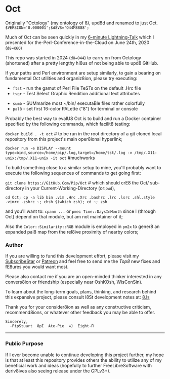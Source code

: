 #    Oct
 Originally "Octology" (my ontology of 8), upd8d and renamed to just Oct. `$VERSION='0.000001';$d8VS='O44M8888';`

Much of Oct can be seen quickly in my [6-minute Lightning-Talk](https://YouTu.be/Oul8KrS7TQk) which I presented for the-Perl-Conference-in-the-Cloud on June 24th, 2020 (`d8=K6O`)

<!-- show  tstc short after lsd8 ~ && reso spec HD pre Pi color greps elabor8 aliases,fully amidst reph new crystal clarity layers of some transparency now;-->

This repo was started in 2024 (`d8=O44`) to carry on from Octology (shortened) after a pretty lengthy hI8us of not being able to upd8 GitHub.

If your paths and Perl environment are setup similarly, to gain a bearing on fundamental Oct utilities and organiz8ion, please try executing:

 * `ftst` - run the gamut of Perl File TeSTs on the default .Hrc file
 * `tsgr` - Test Select Graphic Rendition additional text attributes
<!--
 * `tstn ` - TeST Navig8ion of A-Star algorithm in Screeps 50x50 maps
 * `tstc ` - TeST c8 Col8 color8ion classic representation progression-->
<!-- * `tsgr` - Test Select Graphic Rendition additional text attributes
 * `wh auu ai nuu g grp psag pe` - show a basic colored list of very useful GNU/Linux aliases-->

 * `sumb` - SUMmarize most ~/bin/ executaBle files rather colorfully
 * `pal8` - set first 16-color PALette ("8") for terminal or console
<!-- * `gnp8 ` - GeNerate a complete Pal8 mapping of b64 into 256-colors
 * `calN ` - display a CALeNdar of the colored d8-based recent Years-->
<!-- * `lodH ` - LOaD ~/.Hrc d8a-file to parse and print colorized fields-->

Probably the best way to evalU8 Oct is to build and run a Docker container specified by the following commands, which facilit8 testing:

  `docker build . -t oct`  # to be run in the root directory of a git cloned local repository from this project's main oper8ional hyperlink;

  `docker run -e DISPLAY --mount type=bind,source=/home/pip/.log,target=/home/tst/.log -v /tmp/.X11-unix:/tmp/.X11-unix -it oct`  #muchworks

To build something close to a similar setup to mine, you'll probably want to execute the following sequences of commands to get going first:

  `git clone https://GitHub.Com/Pip/Oct`  # which should crE8 the Oct/ sub-directory in your Current-Working-Directory (or:`pwd`),

  `cd Oct; cp -a lib bin .vim .Hrc .Xrc .bashrc .lrc .lsrc .shl.style .vimrc .zshrc ~; chsh $(which zsh); cd ~; zsh`

  and you'll want to: `cpanm ...` or `pmei Time::DaysInMonth` since I (through Oct) depend on that module, but am not maintainer of it;

  Also the `Color::Similarity::RGB` module is employed in `pm2x` to gener8 an expanded pal8 map from the rel8ive proximity of nearby colors;

### Author
If you are willing to fund this development effort, please visit my [SubscribeStar](https://SubscribeStar.Com/Pip "Pip's Octology SubscribeStar Page")
  or                                                                      [Patreon](https://patreon.com/PipStuart "Pip's Octology Patreon       Page")
  and feel free to send me the *Top8* new fixes and fE8ures you would want most.

Please also contact me if you are an open-minded thinker interested in any convers8ion or friendship (especially near OshKOsh, WisConSin).

To learn about the long-term goals, plans, thinking, and research behind this expansive project, please consult l8St development notes at:
  [8.ls](https://github.com/pip/Oct/blob/master/dox/2du/8.ls "dox/2du/8.ls")

Thank you for your consider8ion as well as any constructive criticism, recommend8ions, or whatever other feedback you may be able to offer.
```
Sincerely,
  -PipStuart  8pI  Ate-Pie  =)  Eight-Π
```
---
### Public Purpose
If I ever become unable to continue developing this project further, my hope is that at least this repository provides others the ability to
  utilize any of my beneficial work and ideas (hopefully to further FreeLibreSoftware with deriv8ives also seeing release under the GPLv3+).
